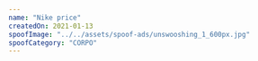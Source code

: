 ```yaml
---
name: "Nike price"
createdOn: 2021-01-13
spoofImage: "../../assets/spoof-ads/unswooshing_1_600px.jpg"
spoofCategory: "CORPO"
---
```

